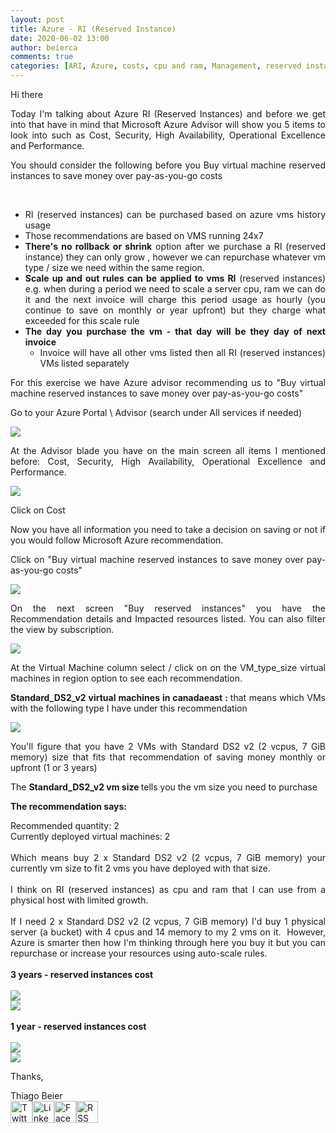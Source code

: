 ```yaml
---
layout: post
title: Azure - RI (Reserved Instance)
date: 2020-06-02 13:00
author: beierca
comments: true
categories: [ARI, Azure, costs, cpu and ram, Management, reserved instances, saving, Tips]
---
```

<p><!-- wp:paragraph --></p><p style="text-align:justify;">Hi there</p><p style="text-align:justify;">Today I'm talking about Azure RI (Reserved Instances) and before we get into that have in mind that Microsoft Azure Advisor will show you 5 items to look into such as Cost, Security, High Availability, Operational Excellence and Performance.</p><p style="text-align:justify;">You should consider the following before you Buy virtual machine reserved instances to save money over pay-as-you-go costs</p><p style="text-align:justify;"> </p><ul style="text-align:justify;"><li style="text-align:justify;">RI (reserved instances) can be purchased based on azure vms history usage</li><li style="text-align:justify;">Those recommendations are based on VMS running 24x7</li><li><strong>There's no rollback or shrink</strong> option after we purchase a RI (reserved instance) they can only grow , however we can repurchase whatever vm type / size we need within the same region.</li><li><strong>Scale up and out rules can be applied to vms RI</strong> (reserved instances) e.g. when during a period we need to scale a server cpu, ram we can do it and the next invoice will charge this period usage as hourly (you continue to save on monthly or year upfront) but they charge what exceeded for this scale rule</li><li><strong>The day you purchase the vm - that day will be they day of next invoice</strong><ul><li>Invoice will have all other vms listed then all RI (reserved instances) VMs listed separately</li></ul></li></ul><p style="text-align:justify;">For this exercise we have Azure advisor recommending us to "Buy virtual machine reserved instances to save money over pay-as-you-go costs"</p><p style="text-align:justify;">Go to your Azure Portal \ Advisor (search under All services if needed)</p><p style="text-align:justify;"><img style="max-width:100%;" src="https://thiagobeierblog.blob.core.windows.net/posts/azure/ri/0.png" /></p><p style="text-align:justify;">At the Advisor blade you have on the main screen all items I mentioned before: Cost, Security, High Availability, Operational Excellence and Performance.</p><p style="text-align:justify;"><img style="max-width:100%;" src="https://thiagobeierblog.blob.core.windows.net/posts/azure/ri/1.png" /></p><p style="text-align:justify;">Click on Cost</p><p style="text-align:justify;">Now you have all information you need to take a decision on saving or not if you would follow Microsoft Azure recommendation. </p><p style="text-align:justify;">Click on "Buy virtual machine reserved instances to save money over pay-as-you-go costs"</p><p style="text-align:justify;"><img style="max-width:100%;" src="https://thiagobeierblog.blob.core.windows.net/posts/azure/ri/2.png" /></p><p style="text-align:justify;">On the next screen "Buy reserved instances" you have the Recommendation details and Impacted resources listed. You can also filter the view by subscription.</p><p style="text-align:justify;"><img style="max-width:100%;" src="https://thiagobeierblog.blob.core.windows.net/posts/azure/ri/3.png" /></p><p style="text-align:justify;">At the Virtual Machine column select / click on on the VM_type_size virtual machines in region option to see each recommendation.</p><p style="text-align:justify;"><strong>Standard_DS2_v2 virtual machines in canadaeast : </strong>that means which VMs with the following type I have under this recommendation </p><p style="text-align:justify;"><img style="max-width:100%;" src="https://thiagobeierblog.blob.core.windows.net/posts/azure/ri/4.png" /></p><p style="text-align:justify;">You'll figure that you have 2 VMs with Standard DS2 v2 (2 vcpus, 7 GiB memory) size that fits that recommendation of saving money monthly or upfront (1 or 3 years) </p><p style="text-align:justify;">The <strong>Standard_DS2_v2 vm size </strong>tells you the vm size you need to purchase</p><p style="text-align:justify;"><strong>The recommendation says:</strong></p><div class="ext-ripane-div ext-ripane-text-large" style="text-align:justify;">Recommended quantity: 2</div><div class="ext-ripane-div ext-ripane-text-large" style="text-align:justify;">Currently deployed virtual machines: 2</div><div style="text-align:justify;"> </div><div class="ext-ripane-div ext-ripane-text-large" style="text-align:justify;">Which means buy 2 x Standard DS2 v2 (2 vcpus, 7 GiB memory) your currently vm size to fit 2 vms you have deployed with that size.</div><div style="text-align:justify;"> </div><div style="text-align:justify;">I think on RI (reserved instances) as cpu and ram that I can use from a physical host with limited growth.</div><div style="text-align:justify;"> </div><div style="text-align:justify;">If I need 2 x Standard DS2 v2 (2 vcpus, 7 GiB memory) I'd buy 1 physical server (a bucket) with 4 cpus and 14 memory to my 2 vms on it.  However, Azure is smarter then how I'm thinking through here you buy it but you can repurchase or increase your resources using auto-scale rules.</div><div style="text-align:justify;"> </div><div style="text-align:justify;"><strong>3 years - reserved instances cost</strong></div><div style="text-align:justify;"> </div><div style="text-align:justify;"><img style="max-width:100%;" src="https://thiagobeierblog.blob.core.windows.net/posts/azure/ri/5.png" /></div><div style="text-align:justify;"><img style="max-width:100%;" src="https://thiagobeierblog.blob.core.windows.net/posts/azure/ri/6.png" /></div><div style="text-align:justify;"> </div><div style="text-align:justify;"><strong>1 year - reserved instances cost</strong></div><div style="text-align:justify;"> </div><div style="text-align:justify;"><img style="max-width:100%;" src="https://thiagobeierblog.blob.core.windows.net/posts/azure/ri/7.png" /></div><div style="text-align:justify;"><img style="max-width:100%;" src="https://thiagobeierblog.blob.core.windows.net/posts/azure/ri/8.png" /></div><p><!-- /wp:paragraph -->

<!-- wp:paragraph --></p><p>Thanks,</p><p><!-- /wp:paragraph -->

<!-- wp:paragraph --></p><p>Thiago Beier<br /><a href="https://twitter.com/thiagobeier"><img title="Twitter" src="https://socialmediawidgets.files.wordpress.com/2014/03/twitter1.png" alt="Twitter" width="35" height="35" /></a><a href="https://www.linkedin.com/in/tbeier/"><img title="LinkedIn" src="https://socialmediawidgets.files.wordpress.com/2014/03/linkedin1.png" alt="LinkedIn" width="35" height="35" /></a><a href="https://www.facebook.com/TheBeier/"><img title="Facebook" src="https://socialmediawidgets.files.wordpress.com/2014/03/facebook1.png" alt="Facebook" width="35" height="35" /></a><a href="https://thiagobeier.wordpress.com/feed/"><img title="RSS" src="https://socialmediawidgets.files.wordpress.com/2014/03/rss1.png" alt="RSS" width="35" height="35" /></a></p><p><!-- /wp:paragraph --></p>
